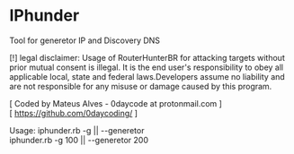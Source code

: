 # IPhunder
Tool for generetor IP and Discovery DNS <br>

[!] legal disclaimer: Usage of RouterHunterBR for attacking targets without prior mutual 
consent is illegal. It is the end user's responsibility to obey all applicable local, state and 
federal laws.Developers assume no liability and are not responsible for any misuse or damage caused
by this program.  <br>


[ Coded by Mateus Alves  - 0daycode at protonmail.com ]<br>
[ https://github.com/0daycoding/ ]






Usage: 
iphunder.rb -g <number of IP> || --generetor <number of IP> <br>
iphunder.rb -g 100 || --generetor 200 <br>

